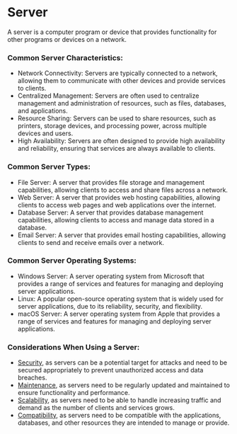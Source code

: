 # Server

A server is a computer program or device that provides functionality for other programs or devices on a network.

### Common Server Characteristics:

-   Network Connectivity: Servers are typically connected to a network, allowing them to communicate with other devices and provide services to clients.
-   Centralized Management: Servers are often used to centralize management and administration of resources, such as files, databases, and applications.
-   Resource Sharing: Servers can be used to share resources, such as printers, storage devices, and processing power, across multiple devices and users.
-   High Availability: Servers are often designed to provide high availability and reliability, ensuring that services are always available to clients.

### Common Server Types:

-   File Server: A server that provides file storage and management capabilities, allowing clients to access and share files across a network.
-   Web Server: A server that provides web hosting capabilities, allowing clients to access web pages and web applications over the internet.
-   Database Server: A server that provides database management capabilities, allowing clients to access and manage data stored in a database.
-   Email Server: A server that provides email hosting capabilities, allowing clients to send and receive emails over a network.

### Common Server Operating Systems:

-   Windows Server: A server operating system from Microsoft that provides a range of services and features for managing and deploying server applications.
-   Linux: A popular open-source operating system that is widely used for server applications, due to its reliability, security, and flexibility.
-   macOS Server: A server operating system from Apple that provides a range of services and features for managing and deploying server applications.

### Considerations When Using a Server:

-   [Security](/glossary/security.md), as servers can be a potential target for attacks and need to be secured appropriately to prevent unauthorized access and data breaches.
-   [Maintenance](/glossary/maintenance.md), as servers need to be regularly updated and maintained to ensure functionality and performance.
-   [Scalability](/glossary/scalability.md), as servers need to be able to handle increasing traffic and demand as the number of clients and services grows.
-   [Compatibility](/glossary/compatibility.md), as servers need to be compatible with the applications, databases, and other resources they are intended to manage or provide.